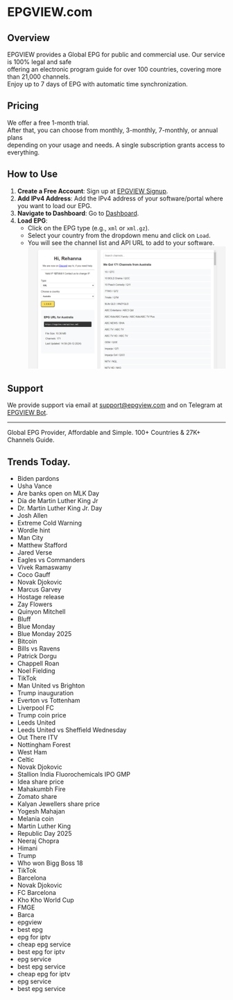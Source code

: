 # EPGVIEW.com



## Overview
EPGVIEW provides a Global EPG for public and commercial use. Our service is 100% legal and safe\
offering an electronic program guide for over 100 countries, covering more than 21,000 channels.\
Enjoy up to 7 days of EPG with automatic time synchronization.

## Pricing
We offer a free 1-month trial. \
After that, you can choose from monthly, 3-monthly, 7-monthly, or annual plans \
depending on your usage and needs. A single subscription grants access to everything.

## How to Use
1. **Create a Free Account**: Sign up at [EPGVIEW Signup](https://epgview.com/signup.php).
2. **Add IPv4 Address**: Add the IPv4 address of your software/portal where you want to load our EPG.
3. **Navigate to Dashboard**: Go to [Dashboard](https://epgview.com/dashboard.php).
4. **Load EPG**:
   - Click on the EPG type (e.g., `xml` or `xml.gz`).
   - Select your country from the dropdown menu and click on `Load`.
   - You will see the channel list and API URL to add to your software.
![EPGVIEW](img/dashboard.png)
## Support
We provide support via email at [support@epgview.com](mailto:support@epgview.com) and on Telegram at [EPGVIEW Bot](https://t.me/epgview_bot).

---

Global EPG Provider, Affordable and Simple. 100+ Countries & 27K+ Channels Guide.

## Trends Today.

- Biden pardons
- Usha Vance
- Are banks open on MLK Day
- Día de Martin Luther King Jr
- Dr. Martin Luther King Jr. Day
- Josh Allen
- Extreme Cold Warning
- Wordle hint
- Man City
- Matthew Stafford
- Jared Verse
- Eagles vs Commanders
- Vivek Ramaswamy
- Coco Gauff
- Novak Djokovic
- Marcus Garvey
- Hostage release
- Zay Flowers
- Quinyon Mitchell
- Bluff
- Blue Monday
- Blue Monday 2025
- Bitcoin
- Bills vs Ravens
- Patrick Dorgu
- Chappell Roan
- Noel Fielding
- TikTok
- Man United vs Brighton
- Trump inauguration
- Everton vs Tottenham
- Liverpool FC
- Trump coin price
- Leeds United
- Leeds United vs Sheffield Wednesday
- Out There ITV
- Nottingham Forest
- West Ham
- Celtic
- Novak Djokovic
- Stallion India Fluorochemicals IPO GMP
- Idea share price
- Mahakumbh Fire
- Zomato share
- Kalyan Jewellers share price
- Yogesh Mahajan
- Melania coin
- Martin Luther King
- Republic Day 2025
- Neeraj Chopra
- Himani
- Trump
- Who won Bigg Boss 18
- TikTok
- Barcelona
- Novak Djokovic
- FC Barcelona
- Kho Kho World Cup
- FMGE
- Barca
- epgview
- best epg
- epg for iptv
- cheap epg service
- best epg for iptv
- epg service
- best epg service
- cheap epg for iptv
- epg service
- best epg service
